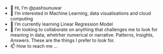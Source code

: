 - 👋 Hi, I’m @pashsunuwar
- 👀 I’m interested in Machine Learning, data visualisations and cloud computing
- 🌱 I’m currently learning Linear Regression Model
- 💞️ I’m looking to collaborate on anything that challenges me to look for meaning in data, whetrher numerical or narrative. Patterns, Insights, Answers. These are the things I prefer to look for.
- 📫 How to reach me ...

<!---
pashsunuwar/pashsunuwar is a ✨ special ✨ repository because its `README.md` (this file) appears on your GitHub profile.
You can click the Preview link to take a look at your changes.
--->

